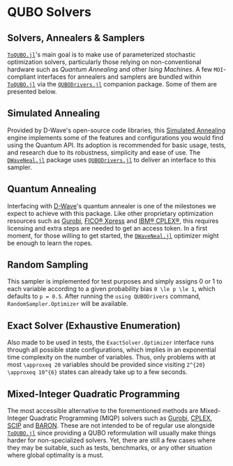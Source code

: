 # QUBO Solvers

## Solvers, Annealers & Samplers
[`ToQUBO.jl`](https://github.com/psrenergy/ToQUBO.jl)'s main goal is to make use of parameterized stochastic optimization solvers, particularly those relying on non-conventional hardware such as *Quantum Annealing* and other *Ising Machines*.
A few `MOI`-compliant interfaces for annealers and samplers are bundled within [`ToQUBO.jl`](https://github.com/psrenergy/ToQUBO.jl) via the [`QUBODrivers.jl`](https://github.com/psrenergy/QUBODrivers.jl) companion package.
Some of them are presented below.

## Simulated Annealing
Provided by D-Wave's open-source code libraries, this [Simulated Annealing](https://en.wikipedia.org/wiki/Simulated_annealing) engine implements some of the features and configurations you would find using the Quantum API.
Its adoption is recommended for basic usage, tests, and research due to its robustness, simplicity and ease of use.
The [`DWaveNeal.jl`](https://github.com/psrenergy/DWaveNeal.jl) package uses [`QUBODrivers.jl`](https://github.com/psrenergy/QUBODrivers.jl) to deliver an interface to this sampler.

## Quantum Annealing
Interfacing with [D-Wave](https://www.dwavesys.com/)'s quantum annealer is one of the milestones we expect to achieve with this package.
Like other proprietary optimization resources such as [Gurobi](https://gurobi.com), [FICO® Xpress](https://www.fico.com/en/products/fico-xpress-solver) and [IBM® CPLEX®](https://www.ibm.com/products/ilog-cplex-optimization-studio/cplex-optimizer), this requires licensing and extra steps are needed to get an access token.
In a first moment, for those willing to get started, the [`DWaveNeal.jl`](https://github.com/psrenergy/DWaveNeal.jl) optimizer might be enough to learn the ropes.

## Random Sampling
This sampler is implemented for test purposes and simply assigns 0 or 1 to each variable according to a given probability bias ``0 \le p \le 1``, which defaults to ``p = 0.5``.
After running the `using QUBODrivers` command, `RandomSampler.Optimizer` will be available.

## Exact Solver (Exhaustive Enumeration)
Also made to be used in tests, the `ExactSolver.Optimizer` interface runs through all possible state configurations, which implies in an exponential time complexity on the number of variables.
Thus, only problems with at most ``\approxeq 20`` variables should be provided since visiting ``2^{20} \approxeq 10^{6}`` states can already take up to a few seconds.

## Mixed-Integer Quadratic Programming
The most accessible alternative to the forementioned methods are Mixed-Integer Quadratic Programming (MIQP) solvers such as [Gurobi](https://github.com/jump-dev/Gurobi.jl), [CPLEX](https://github.com/jump-dev/CPLEX.jl), [SCIP](https://github.com/scipopt/SCIP.jl) and [BARON](https://github.com/jump-dev/BARON.jl).
These are not intended to be of regular use alongside [`ToQUBO.jl`](https://github.com/psrenergy/ToQUBO.jl) since providing a QUBO reformulation will usually make things harder for non-specialized solvers.
Yet, there are still a few cases where they may be suitable, such as tests, benchmarks, or any other situation where global optimality is a must.
